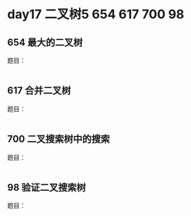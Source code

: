 # day17 二叉树5 654 617 700 98

## 654 最大的二叉树
题目：

```

```

## 617 合并二叉树
题目：

```

```

## 700 二叉搜索树中的搜索
题目：

```

```

## 98 验证二叉搜索树
题目：

```

```